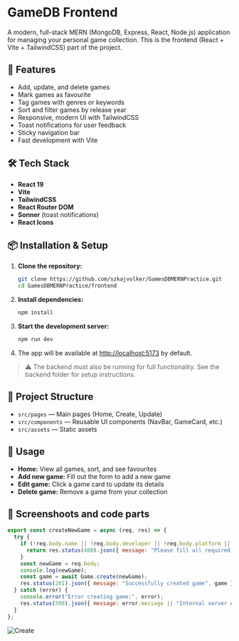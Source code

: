 # GameDB Frontend

A modern, full-stack MERN (MongoDB, Express, React, Node.js) application for managing your personal game collection. This is the frontend (React + Vite + TailwindCSS) part of the project.

## 🚀 Features

- Add, update, and delete games
- Mark games as favourite
- Tag games with genres or keywords
- Sort and filter games by release year
- Responsive, modern UI with TailwindCSS
- Toast notifications for user feedback
- Sticky navigation bar
- Fast development with Vite

## 🛠️ Tech Stack

- **React 19**
- **Vite**
- **TailwindCSS**
- **React Router DOM**
- **Sonner** (toast notifications)
- **React Icons**

## 📦 Installation & Setup

1. **Clone the repository:**
   ```sh
   git clone https://github.com/szkajvolker/GamesDBMERNPractice.git
   cd GamesDBMERNPractice/frontend
   ```
2. **Install dependencies:**
   ```sh
   npm install
   ```
3. **Start the development server:**
   ```sh
   npm run dev
   ```
4. The app will be available at [http://localhost:5173](http://localhost:5173) by default.

> ⚠️ The backend must also be running for full functionality. See the backend folder for setup instructions.

## 📁 Project Structure

- `src/pages` — Main pages (Home, Create, Update)
- `src/components` — Reusable UI components (NavBar, GameCard, etc.)
- `src/assets` — Static assets

## 🌟 Usage

- **Home:** View all games, sort, and see favourites
- **Add new game:** Fill out the form to add a new game
- **Edit game:** Click a game card to update its details
- **Delete game:** Remove a game from your collection

## 📱 Screenshoots and code parts

```js
export const createNewGame = async (req, res) => {
  try {
    if (!req.body.name || !req.body.developer || !req.body.platform || !req.body.releaseYear) {
      return res.status(400).json({ message: "Please fill all required fields" });
    }
    const newGame = req.body;
    console.log(newGame);
    const game = await Game.create(newGame);
    res.status(201).json({ message: "Successfully created game", game });
  } catch (error) {
    console.error("Error creating game:", error);
    res.status(500).json({ message: error.message || "Internal server error" });
  }
};
```

![Create](/post.png)
